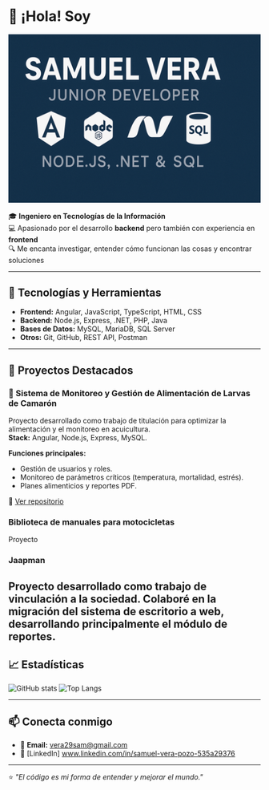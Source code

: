 # 👋 ¡Hola! Soy

![Banner](https://raw.githubusercontent.com/SamVp29/SamVp29/main/f1882c98-3218-4098-b650-f5618fbc2b20.png)

🎓 **Ingeniero en Tecnologías de la Información**  
💻 Apasionado por el desarrollo **backend** pero también con experiencia en **frontend**  
🔍 Me encanta investigar, entender cómo funcionan las cosas y encontrar soluciones

---

## 🚀 Tecnologías y Herramientas
- **Frontend:** Angular, JavaScript, TypeScript, HTML, CSS
- **Backend:** Node.js, Express, .NET, PHP, Java
- **Bases de Datos:** MySQL, MariaDB, SQL Server
- **Otros:** Git, GitHub, REST API, Postman

---

## 📌 Proyectos Destacados
### 🦐 Sistema de Monitoreo y Gestión de Alimentación de Larvas de Camarón
Proyecto desarrollado como trabajo de titulación para optimizar la alimentación y el monitoreo en acuicultura.  
**Stack:** Angular, Node.js, Express, MySQL.

**Funciones principales:**
- Gestión de usuarios y roles.
- Monitoreo de parámetros críticos (temperatura, mortalidad, estrés).
- Planes alimenticios y reportes PDF.

📂 [Ver repositorio](https://github.com/SamVp29/tu-repo)

### Biblioteca de manuales para motocicletas
Proyecto 

### Jaapman

Proyecto desarrollado como trabajo de vinculación a la sociedad. Colaboré en la migración del sistema de escritorio a web, desarrollando principalmente el módulo de reportes.
---

## 📈 Estadísticas
![GitHub stats](https://github-readme-stats.vercel.app/api?username=SamVp29&show_icons=true&theme=tokyonight)
![Top Langs](https://github-readme-stats.vercel.app/api/top-langs/?username=SamVp29&layout=compact&theme=tokyonight)

---

## 📫 Conecta conmigo
- 📧 **Email:** vera29sam@gmail.com  
- 💼 [LinkedIn] www.linkedin.com/in/samuel-vera-pozo-535a29376

---

⭐ *"El código es mi forma de entender y mejorar el mundo."*

<!--
**SamVp29/SamVp29** is a ✨ _special_ ✨ repository because its `README.md` (this file) appears on your GitHub profile.

Here are some ideas to get you started:

- 🔭 I’m currently working on ...
- 🌱 I’m currently learning ...
- 👯 I’m looking to collaborate on ...
- 🤔 I’m looking for help with ...
- 💬 Ask me about ...
- 📫 How to reach me: ...
- 😄 Pronouns: ...
- ⚡ Fun fact: ...
-->
